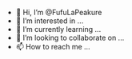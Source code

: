 - 👋 Hi, I’m @FufuLaPeakure
- 👀 I’m interested in ...
- 🌱 I’m currently learning ...
- 💞️ I’m looking to collaborate on ...
- 📫 How to reach me ...

<!---
FufuLaPeakure/FufuLaPeakure is a ✨ special ✨ repository because its `README.md` (this file) appears on your GitHub profile.
You can click the Preview link to take a look at your changes.
--->
